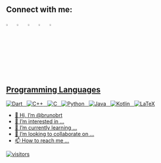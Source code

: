 ## Connect with me:
 [<img src="https://img.icons8.com/color/48/000000/linkedin.png" width="3.5%"/>](https://www.linkedin.com/in/brunobartolomasi/)  &nbsp;  [<img src="https://github.com/sciencepal/sciencepal/blob/master/assets/discord-round.svg" width="3.5%"/>](https://discordapp.com/users/721846428418441328)  &nbsp; [<img src="https://img.icons8.com/fluent/48/000000/instagram-new.png" width="3.5%"/>](https://www.instagram.com/bbartolomasi/)  &nbsp; [<img src="https://img.icons8.com/color/48/000000/twitter.png" width="3.5%"/>](https://twitter.com/BBartolomasi)  &nbsp;  <a href="mailto:bruno.r.bartolomasi@gmail.com"> <img src="https://img.icons8.com/fluent/48/000000/gmail.png" width="3.5%"/>

## Programming Languages

<img alt="Dart" src="https://img.shields.io/badge/dart-%230175C2.svg?&style=for-the-badge&logo=dart&logoColor=white"/> &nbsp; <img alt="C++" src="https://img.shields.io/badge/c++-%2300599C.svg?&style=for-the-badge&logo=c%2B%2B&ogoColor=white"/> &nbsp; <img alt="C" src="https://img.shields.io/badge/c-%2300599C.svg?&style=for-the-badge&logo=c&logoColor=white"/>  &nbsp;  <img alt="Python" src="https://img.shields.io/badge/python-%2314354C.svg?&style=for-the-badge&logo=python&logoColor=white"/> &nbsp;  <img alt="Java" src="https://img.shields.io/badge/java-%23ED8B00.svg?&style=for-the-badge&logo=java&logoColor=white"/> &nbsp; <img alt="Kotlin" src="https://img.shields.io/badge/kotlin-%230095D5.svg?&style=for-the-badge&logo=kotlin&logoColor=white"/> &nbsp; <img alt="LaTeX" src="https://img.shields.io/badge/latex-%23008080.svg?&style=for-the-badge&logo=latex&logoColor=white"/>

- 👋 Hi, I’m @brunobrt
- 👀 I’m interested in ...
- 🌱 I’m currently learning ...
- 💞️ I’m looking to collaborate on ...
- 📫 How to reach me ...

![visitors](https://visitor-badge.glitch.me/badge?page_id=brunobrt.visitor-badge)

<!---fac
brunobrt/brunobrt is a ✨ special ✨ repository because its `README.md` (this file) appears on your GitHub profile.
You can click the Preview link to take a look at your changes.
--->
